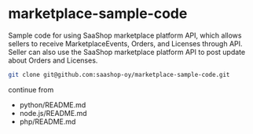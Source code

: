 # marketplace-sample-code
Sample code for using SaaShop marketplace platform API, which allows sellers to receive MarketplaceEvents, Orders, and Licenses through API.
Seller can also use the SaaShop marketplace platform API to post update about Orders and Licenses.


```sh
git clone git@github.com:saashop-oy/marketplace-sample-code.git
```

continue from 
- python/README.md
- node.js/README.md
- php/README.md 